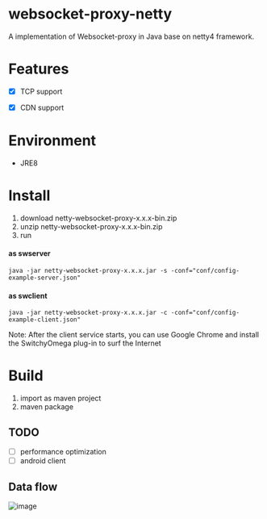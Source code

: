 # websocket-proxy-netty
A  implementation of Websocket-proxy in Java base on netty4 framework.

# Features

- [x] TCP support
- [x] CDN support


# Environment
* JRE8

# Install
1. download netty-websocket-proxy-x.x.x-bin.zip
2. unzip netty-websocket-proxy-x.x.x-bin.zip
3. run
#### as swserver
```
java -jar netty-websocket-proxy-x.x.x.jar -s -conf="conf/config-example-server.json"
```
#### as swclient
```
java -jar netty-websocket-proxy-x.x.x.jar -c -conf="conf/config-example-client.json"
```
  Note: After the client service starts, you can use Google Chrome and install the SwitchyOmega plug-in to surf the Internet

# Build
1. import as maven project
2. maven package

## TODO
* [ ] performance optimization
* [ ] android client
## Data flow
![image](https://img-blog.csdnimg.cn/2020051017110683.png)
